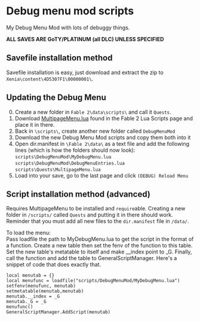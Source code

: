 # Debug menu mod scripts  
My Debug Menu Mod with lots of debuggy things.  

<b>ALL SAVES ARE GoTY/PLATINUM (all DLC) UNLESS SPECIFIED</b>

## Savefile installation method
Savefile installation is easy, just download and extract the zip to ``Xenia\content\4D5307F1\00000001\``.  

## Updating the Debug Menu
0. Create a new folder in ``Fable 2\data\scripts\`` and call it ``Quests``.
1. Download [MultipageMenu.lua](..\MultipageMenu.lua) found in the Fable 2 Lua Scripts page and place it in there.
2. Back in ``\scripts\``, create another new folder called ``DebugMenuMod``
3. Download the new Debug Menu Mod scripts and copy them both into it
4. Open dir.manifest in ``\Fable 2\data\`` as a text file and add the following lines (which is how the folders should now look):  
``scripts\DebugMenuMod\MyDebugMenu.lua``  
``scripts\DebugMenuMod\DebugMenuEntries.lua``  
``scripts\Quests\MultipageMenu.lua``  
5. Load into your save, go to the last page and click ``(DEBUG) Reload Menu``

## Script installation method (advanced)
Requires MultipageMenu to be installed and ``require``able. Creating a new folder in ``/scripts/`` called ``Quests`` and putting it in there should work.  
Reminder that you must add all new files to the ``dir.manifest`` file in ``/data/``.
  
To load the menu:  
Pass loadfile the path to MyDebugMenu.lua to get the script in the format of a function. Create a new table then set the fenv of the function to this table. Set the new table's metatable to itself and make \_\_index point to \_G. Finally, call the function and add the table to GeneralScriptManager. Here's a snippet of code that does exactly that.

```
local menutab = {}  
local menufunc = loadfile("scripts/DebugMenuMod/MyDebugMenu.lua")  
setfenv(menufunc, menutab)  
setmetatable(menutab,menutab)  
menutab.__index = _G  
menutab._G = _G  
menufunc()  
GeneralScriptManager.AddScript(menutab)  
```
